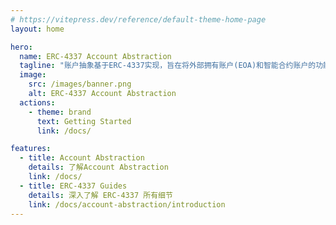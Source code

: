 ```yaml
---
# https://vitepress.dev/reference/default-theme-home-page
layout: home

hero:
  name: ERC-4337 Account Abstraction
  tagline: "账户抽象基于ERC-4337实现，旨在将外部拥有账户(EOA)和智能合约账户的功能合二为一，可自定义钱包的处理逻辑，使用ERC-20 代币作为Gas费。"
  image:
    src: /images/banner.png
    alt: ERC-4337 Account Abstraction
  actions:
    - theme: brand
      text: Getting Started
      link: /docs/

features:
  - title: Account Abstraction
    details: 了解Account Abstraction
    link: /docs/
  - title: ERC-4337 Guides
    details: 深入了解 ERC-4337 所有细节
    link: /docs/account-abstraction/introduction
---
```


